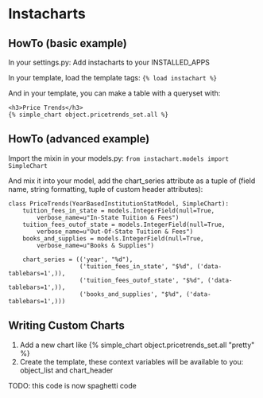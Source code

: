 Instacharts
===========

HowTo (basic example)
---------------------

In your settings.py:
Add instacharts to your INSTALLED_APPS

In your template, load the template tags:
`{% load instachart %}`


And in your template, you can make a table with a queryset with:

    <h3>Price Trends</h3>
    {% simple_chart object.pricetrends_set.all %}

HowTo (advanced example)
------------------------

Import the mixin in your models.py:
`from instachart.models import SimpleChart`


And mix it into your model, add the chart_series attribute as a tuple of
(field name, string formatting, tuple of custom header attributes):

    class PriceTrends(YearBasedInstitutionStatModel, SimpleChart):
        tuition_fees_in_state = models.IntegerField(null=True,
            verbose_name=u"In-State Tuition & Fees")
        tuition_fees_outof_state = models.IntegerField(null=True,
            verbose_name=u"Out-Of-State Tuition & Fees")
        books_and_supplies = models.IntegerField(null=True,
            verbose_name=u"Books & Supplies")

        chart_series = (('year', "%d"),
                        ('tuition_fees_in_state', "$%d", ('data-tablebars=1',)),
                        ('tuition_fees_outof_state', "$%d", ('data-tablebars=1',)),
                        ('books_and_supplies', "$%d", ('data-tablebars=1',)))

Writing Custom Charts
---------------------
1. Add a new chart like {% simple_chart object.pricetrends_set.all "pretty" %}
2. Create the template, these context variables will be available to you: object_list and chart_header


TODO:
this code is now spaghetti code
